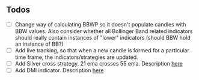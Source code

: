## Todos
- [ ] Change way of calculating BBWP so it doesn't populate candles with BBW values. Also consider whether all Bollinger Band related indicators should really contain instances of  "lower" indicators (should BBW hold an instance of BB?)
- [ ] Add live tracking, so that when a new candle is formed for a particular time frame, the indicators/strategies are updated.
- [ ] Add Silver cross strategy. 21 ema crosses 55 ema. Description [here](https://www.binance.com/en/feed/post/286844)
- [ ] Add DMI indicator. Description [here](https://www.investopedia.com/terms/d/dmi.asp)